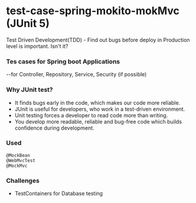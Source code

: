 # test-case-spring-mokito-mokMvc (JUnit 5)
Test Driven Development(TDD) - Find out bugs before deploy in Production level is important. Isn't it?


### Tes cases for Spring boot Applications
--for Controller, Repository, Service, Security (if possible)

### Why JUnit test?

* It finds bugs early in the code, which makes our code more reliable.
* JUnit is useful for developers, who work in a test-driven environment.
* Unit testing forces a developer to read code more than writing.
* You develop more readable, reliable and bug-free code which builds confidence during development.

### Used

```
@MockBean
@WebMvcTest
@MockMvc
```

### Challenges
* TestContainers for Database testing

